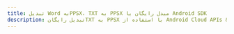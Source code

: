 ---title: تبدیل Word بهPPSX، TXT به PPSX مبدل رایگان یا Android SDKdescription: تبدیل رایگانTXT به PPSX با استفاده از Android Cloud APIs & SDK. همچنین اسناد Microsoft Word و OpenOffice را در Cloud ایجاد، ویرایش و رندر کنید.---
